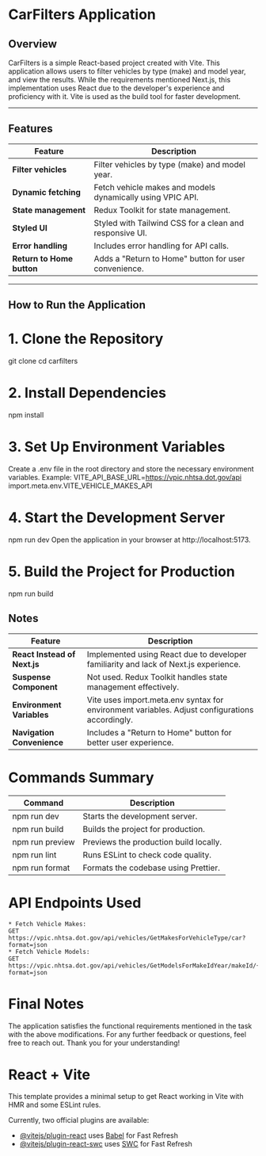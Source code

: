 # CarFilters Application

## Overview

CarFilters is a simple React-based project created with Vite. This application allows users to filter vehicles by type (make) and model year, and view the results. While the requirements mentioned Next.js, this implementation uses React due to the developer's experience and proficiency with it. Vite is used as the build tool for faster development.

---

## Features

| Feature                                          | Description                                                              |
|--------------------------------------------------|--------------------------------------------------------------------------|
| **Filter vehicles**                              | Filter vehicles by type (make) and model year.                           |
| **Dynamic fetching**                             | Fetch vehicle makes and models dynamically using VPIC API.               |
| **State management**                             | Redux Toolkit for state management.                                      |
| **Styled UI**                                    | Styled with Tailwind CSS for a clean and responsive UI.                  |
| **Error handling**                               | Includes error handling for API calls.                                   |
| **Return to Home button**                        | Adds a "Return to Home" button for user convenience.                     |

---

## How to Run the Application

# 1. Clone the Repository
git clone <repository-url>
cd carfilters

# 2. Install Dependencies
npm install

# 3. Set Up Environment Variables
Create a .env file in the root directory and store the necessary environment variables. Example:
VITE_API_BASE_URL=https://vpic.nhtsa.dot.gov/api
import.meta.env.VITE_VEHICLE_MAKES_API

# 4. Start the Development Server
npm run dev
Open the application in your browser at http://localhost:5173.

# 5. Build the Project for Production
npm run build

## Notes

| Feature                                          | Description                                                              |
|--------------------------------------------------|--------------------------------------------------------------------------|
| **React Instead of Next.js**                       | Implemented using React due to developer familiarity and lack of Next.js experience. |
| **Suspense Component**                             | Not used. Redux Toolkit handles state management effectively.                           |
| **Environment Variables**                         | Vite uses import.meta.env syntax for environment variables. Adjust configurations accordingly. |
| **Navigation Convenience**                        | Includes a "Return to Home" button for better user experience.                     |

# Commands Summary
| Command | Description |
|---|---|
| npm run dev | Starts the development server. |
| npm run build | Builds the project for production. |
| npm run preview | Previews the production build locally. |
| npm run lint | Runs ESLint to check code quality. |
| npm run format | Formats the codebase using Prettier. |

# API Endpoints Used
    * Fetch Vehicle Makes:
    GET https://vpic.nhtsa.dot.gov/api/vehicles/GetMakesForVehicleType/car?format=json
    * Fetch Vehicle Models:
    GET https://vpic.nhtsa.dot.gov/api/vehicles/GetModelsForMakeIdYear/makeId/{makeId}/modelyear/{year}?format=json

# Final Notes
The application satisfies the functional requirements mentioned in the task with the above modifications. For any further feedback or questions, feel free to reach out. Thank you for your understanding!

# React + Vite

This template provides a minimal setup to get React working in Vite with HMR and some ESLint rules.

Currently, two official plugins are available:

- [@vitejs/plugin-react](https://github.com/vitejs/vite-plugin-react/blob/main/packages/plugin-react/README.md) uses [Babel](https://babeljs.io/) for Fast Refresh
- [@vitejs/plugin-react-swc](https://github.com/vitejs/vite-plugin-react-swc) uses [SWC](https://swc.rs/) for Fast Refresh
